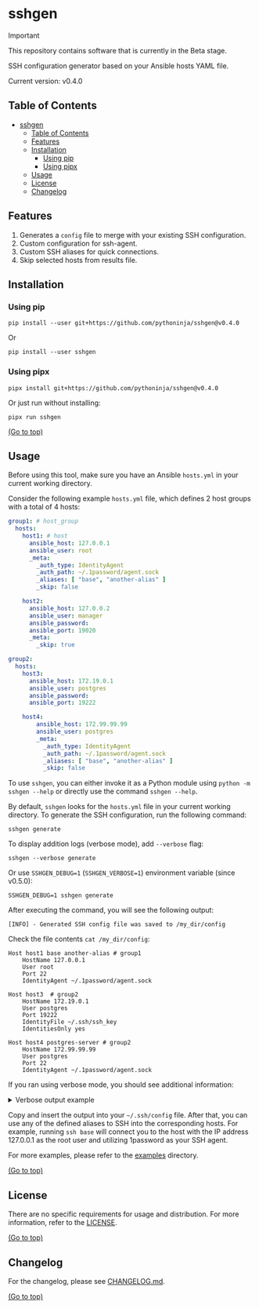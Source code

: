# sshgen

> [!IMPORTANT]
> This repository contains software that is currently in the Beta stage.

SSH configuration generator based on your Ansible hosts YAML file.

Current version: v0.4.0

## Table of Contents

<!-- TOC -->
* [sshgen](#sshgen)
  * [Table of Contents](#table-of-contents)
  * [Features](#features)
  * [Installation](#installation)
    * [Using pip](#using-pip)
    * [Using pipx](#using-pipx)
  * [Usage](#usage)
  * [License](#license)
  * [Changelog](#changelog)
<!-- TOC -->

## Features

1. Generates a `config` file to merge with your existing SSH configuration.
2. Custom configuration for ssh-agent.
3. Custom SSH aliases for quick connections.
4. Skip selected hosts from results file.

## Installation

### Using pip

```shell
pip install --user git+https://github.com/pythoninja/sshgen@v0.4.0
```

Or

```shell
pip install --user sshgen
```

### Using pipx

```shell
pipx install git+https://github.com/pythoninja/sshgen@v0.4.0
```

Or just run without installing:

```shell
pipx run sshgen
```

[(Go to top)](#table-of-contents)

## Usage

Before using this tool, make sure you have an Ansible `hosts.yml` in your current working directory.

Consider the following example `hosts.yml` file, which defines 2 host groups with a total of 4 hosts:

```yaml
group1: # host_group
  hosts:
    host1: # host
      ansible_host: 127.0.0.1
      ansible_user: root
      _meta:
        _auth_type: IdentityAgent
        _auth_path: ~/.1password/agent.sock
        _aliases: [ "base", "another-alias" ]
        _skip: false

    host2:
      ansible_host: 127.0.0.2
      ansible_user: manager
      ansible_password:
      ansible_port: 19020
      _meta:
        _skip: true

group2:
  hosts:
    host3:
      ansible_host: 172.19.0.1
      ansible_user: postgres
      ansible_password:
      ansible_port: 19222

    host4:
        ansible_host: 172.99.99.99
        ansible_user: postgres
        _meta:
          _auth_type: IdentityAgent
          _auth_path: ~/.1password/agent.sock
          _aliases: [ "base", "another-alias" ]
          _skip: false
```

To use `sshgen`, you can either invoke it as a Python module using `python -m sshgen --help` or directly use the
command `sshgen --help`.

By default, `sshgen` looks for the `hosts.yml` file in your current working directory. To generate the SSH
configuration, run the following command:

```shell
sshgen generate
```

To display addition logs (verbose mode), add `--verbose` flag:

```
sshgen --verbose generate
```

Or use `SSHGEN_DEBUG=1` (`SSHGEN_VERBOSE=1`) environment variable (since v0.5.0):

```shell
SSHGEN_DEBUG=1 sshgen generate
```

After executing the command, you will see the following output:

```text
[INFO] - Generated SSH config file was saved to /my_dir/config
```

Check the file contents `cat /my_dir/config`:

```
Host host1 base another-alias # group1
    HostName 127.0.0.1
    User root
    Port 22
    IdentityAgent ~/.1password/agent.sock

Host host3  # group2
    HostName 172.19.0.1
    User postgres
    Port 19222
    IdentityFile ~/.ssh/ssh_key
    IdentitiesOnly yes

Host host4 postgres-server # group2
    HostName 172.99.99.99
    User postgres
    Port 22
    IdentityAgent ~/.1password/agent.sock
```

If you ran using verbose mode, you should see additional information:

<details><summary>Verbose output example</summary>
<p>

```text
[2023-10-21 17:53:31] [DEBUG] - Loading ansible hosts file: /home/user/code/python/sshgen/examples/hosts.yml
[2023-10-21 17:53:31] [DEBUG] - Total hosts found (include skipped): 4
[2023-10-21 17:53:31] [DEBUG] - Using template file /home/user/code/python/sshgen/sshgen/templates/ssh_config.template to generate ssh config
[2023-10-21 17:53:31] [DEBUG] - Filtering hosts where _skip metafield was defined
[2023-10-21 17:53:31] [DEBUG] - Host host1 should be skipped: False
[2023-10-21 17:53:31] [DEBUG] - Host host2 should be skipped: True
[2023-10-21 17:53:31] [DEBUG] - Host host3 should be skipped: False
[2023-10-21 17:53:31] [DEBUG] - Host host4 should be skipped: False
[2023-10-21 17:53:31] [DEBUG] - Processing host1 from group group1
[2023-10-21 17:53:31] [DEBUG] - Adding SSH port 22 for host host1
[2023-10-21 17:53:31] [DEBUG] - Adding aliases ['base', 'another-alias'] for host host1
[2023-10-21 17:53:31] [DEBUG] - Adding custom auth methods for host host1
[2023-10-21 17:53:31] [DEBUG] - Processing host3 from group group2
[2023-10-21 17:53:31] [DEBUG] - Adding SSH port 19222 for host host3
[2023-10-21 17:53:31] [DEBUG] - Processing host4 from group group2
[2023-10-21 17:53:31] [DEBUG] - Adding SSH port 22 for host host4
[2023-10-21 17:53:31] [DEBUG] - Adding aliases ['postgres-server'] for host host4
[2023-10-21 17:53:31] [DEBUG] - Adding custom auth methods for host host4
[2023-10-21 17:53:31] [INFO] - Generated SSH config file was saved to /home/user/code/python/sshgen/config
```

</p>
</details>

Copy and insert the output into your `~/.ssh/config` file. After that, you can use any of the defined aliases to SSH
into the corresponding hosts. For example, running `ssh base` will connect you to the host with the IP address 127.0.0.1
as the root user and utilizing 1password as your SSH agent.

For more examples, please refer to the [examples](https://github.com/pythoninja/sshgen/tree/master/examples) directory.

[(Go to top)](#table-of-contents)

## License

There are no specific requirements for usage and distribution. For more information, refer to
the [LICENSE](https://github.com/pythoninja/sshgen/blob/master/LICENSE).

[(Go to top)](#table-of-contents)

## Changelog

For the changelog, please see [CHANGELOG.md](https://github.com/pythoninja/sshgen/blob/master/CHANGELOG.md).

[(Go to top)](#table-of-contents)
